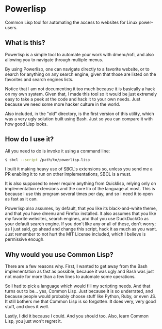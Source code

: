 # Powerlisp
Common Lisp tool for automating the access to websites for Linux power-users.

## What is this?

Powerlisp is a simple tool to automate your work with dmenu/rofi, and also allowing you
to navigate through multiple menus.

By using Powerlisp, one can navigate directly to a favorite website, or to search for
anything on any search engine, given that those are listed on the favorites and search
engines lists.

Notice that I am not documenting it too much because it is basically a hack on my own
system. Given that, I made this tool so it would be just extremely easy to take a peek
at the code and hack it to your own needs. Just because we need some more hacker culture
in the world.

Also included, in the "old" directory, is the first version of this utility, which was a
very ugly solution built using Bash. Just so you can compare it with how good Lisp looks.

## How do I use it?

All you need to do is invoke it using a command line:

```bash
$ sbcl --script /path/to/powerlisp.lisp
```

I built it making heavy use of SBCL's extensions so, unless you send me a PR enabling it
to run on other implementations, SBCL is a must.

It is also supposed to never require anything from Quicklisp, relying only on implementation
extensions and the core lib of the language at most. This is because I use this program
several times per day, and so I need it to open as fast as it can.

Powerlisp also assumes, by default, that you like its black-and-white theme, and that you have
dmenu and Firefox installed. It also assumes that you like my favorite websites, search engines,
and that you use DuckDuckGo as your default search engine. If you don't like any or all of
these, don't worry; as I just said, go ahead and change this script, hack it as much as you
want. Just remember to not hurt the MIT License included, which I believe is permissive enough.

## Why would you use Common Lisp?

There are a few reasons why. First, I wanted to get away from the Bash implementation as fast
as possible, because it was ugly and Bash was just not made for more than a few lines to
automate some operations.

So I had to pick a language which would fill my scripting needs. And that turns out to be...
yes, Common Lisp. Just because it is so underrated, and because people would probably choose
stuff like Python, Ruby, or even JS. It still bothers me that Common Lisp is so forgotten.
It does very, very good stuff, and does it well.

Lastly, I did it because I could. And you should too. Also, learn Common Lisp, you just won't
regret it.
